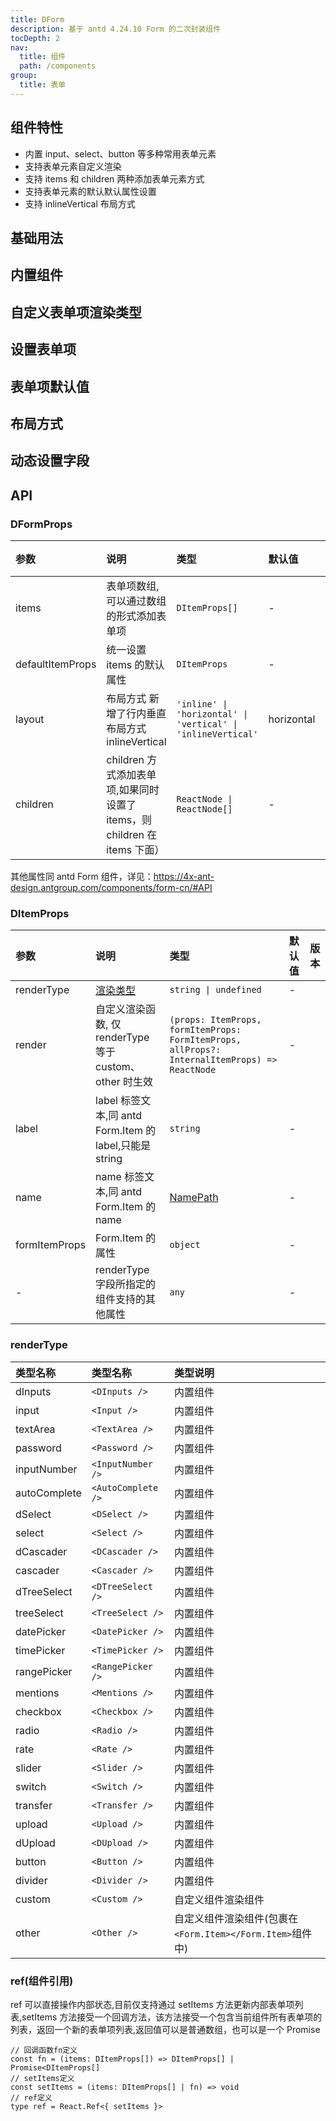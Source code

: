 ```yaml
---
title: DForm
description: 基于 antd 4.24.10 Form 的二次封装组件
tocDepth: 2
nav:
  title: 组件
  path: /components
group:
  title: 表单
---
```


## 组件特性

- 内置 input、select、button 等多种常用表单元素
- 支持表单元素自定义渲染
- 支持 items 和 children 两种添加表单元素方式
- 支持表单元素的默认默认属性设置
- 支持 inlineVertical 布局方式

## 基础用法

<code src="./demos/basicDemo.tsx" title="基础用法" description="通过items添加表单项"></code>

## 内置组件

<code src="./demos/internalRenderDemo.tsx" title="内置组件" description="renderType所支持的内置组件"></code>

## 自定义表单项渲染类型

<code src="./demos/customRenderDemo.tsx" title="自定义表单项渲染类型" description="通过 items 的 renderType 与 render 属性实现自定义渲染类型,renderType='other'时渲染结果会包含在 Form.Item中"></code>

## 设置表单项

<code src="./demos/columnsAndChildrenDemo.tsx" title="设置表单项" description="items与children都可以设置表单项,如果同时存在则children设置的表单项会排在前面"></code>

## 表单项默认值

<code src="./demos/defaultItemPropsDemo.tsx" title="表单项默认值" description="可以通过defaultItemProps统一设置表单项的默认值(只对items添加的表单项生效,且会被items中的同名属性值覆盖)" ></code>

## 布局方式

<code src="./demos/layoutDemo.tsx" title="布局方式" description="layout属性在原来的基础上新增了行内垂直布局方式inlineVertical"></code>

## 动态设置字段

<code src="./demos/dynamicItemsDemo.tsx" title="动态设置字段" description="通过ref属性配合useForm可以直接操作组件内部的表单项列表，而不用通过外部state手动管理"></code>

## API

### DFormProps

| 参数             | 说明                                                                      | 类型                                                         | 默认值     | 版本 |
| :--------------- | :------------------------------------------------------------------------ | :----------------------------------------------------------- | :--------- | :--- |
| items            | 表单项数组,可以通过数组的形式添加表单项                                   | `DItemProps[]`                                               | -          |      |
| defaultItemProps | 统一设置 items 的默认属性                                                 | `DItemProps`                                                 | -          |      |
| layout           | 布局方式 新增了行内垂直布局方式 inlineVertical                            | `'inline' \| 'horizontal' \| 'vertical' \| 'inlineVertical'` | horizontal |      |
| children         | children 方式添加表单项,如果同时设置了 items，则 children 在 items 下面） | `ReactNode \| ReactNode[]`                                   | -          |      |

其他属性同 antd Form 组件，详见：https://4x-ant-design.antgroup.com/components/form-cn/#API

### DItemProps

| 参数          | 说明                                                    | 类型                                                                                          | 默认值 | 版本 |
| :------------ | :------------------------------------------------------ | :-------------------------------------------------------------------------------------------- | :----- | :--- |
| renderType    | [渲染类型](#render-type)                                | `string \| undefined`                                                                         | -      |      |
| render        | 自定义渲染函数, 仅 renderType 等于 custom、other 时生效 | `(props: ItemProps, formItemProps: FormItemProps, allProps?: InternalItemProps) => ReactNode` | -      |      |
| label         | label 标签文本,同 antd Form.Item 的 label,只能是 string | `string`                                                                                      | -      |      |
| name          | name 标签文本,同 antd Form.Item 的 name                 | [NamePath](https://4x-ant-design.antgroup.com/components/form-cn/#NamePath)                   | -      |      |
| formItemProps | Form.Item 的属性                                        | `object`                                                                                      | -      |      |
| -             | renderType 字段所指定的组件支持的其他属性               | `any`                                                                                         | -      |      |

<div id="render-type"></div>

### renderType

| 类型名称     | 类型名称           | 类型说明                                                  |
| :----------- | :----------------- | :-------------------------------------------------------- |
| dInputs      | `<DInputs />`      | 内置组件                                                  |
| input        | `<Input />`        | 内置组件                                                  |
| textArea     | `<TextArea />`     | 内置组件                                                  |
| password     | `<Password />`     | 内置组件                                                  |
| inputNumber  | `<InputNumber />`  | 内置组件                                                  |
| autoComplete | `<AutoComplete />` | 内置组件                                                  |
| dSelect      | `<DSelect />`      | 内置组件                                                  |
| select       | `<Select />`       | 内置组件                                                  |
| dCascader    | `<DCascader />`    | 内置组件                                                  |
| cascader     | `<Cascader />`     | 内置组件                                                  |
| dTreeSelect  | `<DTreeSelect />`  | 内置组件                                                  |
| treeSelect   | `<TreeSelect />`   | 内置组件                                                  |
| datePicker   | `<DatePicker />`   | 内置组件                                                  |
| timePicker   | `<TimePicker />`   | 内置组件                                                  |
| rangePicker  | `<RangePicker />`  | 内置组件                                                  |
| mentions     | `<Mentions />`     | 内置组件                                                  |
| checkbox     | `<Checkbox />`     | 内置组件                                                  |
| radio        | `<Radio />`        | 内置组件                                                  |
| rate         | `<Rate />`         | 内置组件                                                  |
| slider       | `<Slider />`       | 内置组件                                                  |
| switch       | `<Switch />`       | 内置组件                                                  |
| transfer     | `<Transfer />`     | 内置组件                                                  |
| upload       | `<Upload />`       | 内置组件                                                  |
| dUpload      | `<DUpload />`      | 内置组件                                                  |
| button       | `<Button />`       | 内置组件                                                  |
| divider      | `<Divider />`      | 内置组件                                                  |
| custom       | `<Custom />`       | 自定义组件渲染组件                                        |
| other        | `<Other />`        | 自定义组件渲染组件(包裹在`<Form.Item></Form.Item>`组件中) |

### ref(组件引用)

ref 可以直接操作内部状态,目前仅支持通过 setItems 方法更新内部表单项列表,setItems 方法接受一个回调方法，该方法接受一个包含当前组件所有表单项的列表，返回一个新的表单项列表,返回值可以是普通数组，也可以是一个 Promise

```
// 回调函数fn定义
const fn = (items: DItemProps[]) => DItemProps[] | Promise<DItemProps[]
// setItems定义
const setItems = (items: DItemProps[] | fn) => void
// ref定义
type ref = React.Ref<{ setItems }>
```
